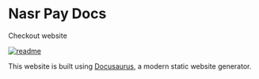 # Nasr Pay Docs

Checkout website 

<a href="https://nasrpay.com/docs" target="_blank">
  
![readme](https://github.com/user-attachments/assets/fbb2e182-9706-4931-8dc8-4d0d2ac79de1)
</a>

This website is built using [Docusaurus](https://docusaurus.io/), a modern static website generator.
